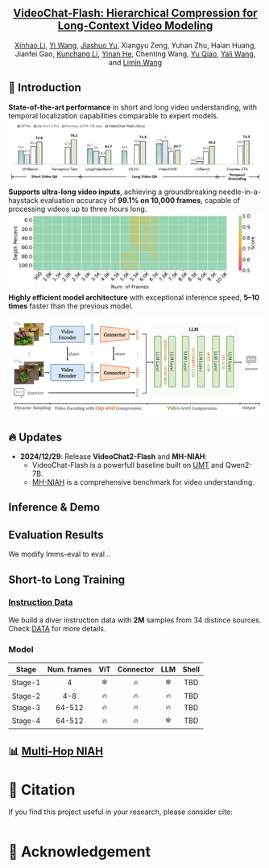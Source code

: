 <div align="center">

<h2><a href="">VideoChat-Flash: Hierarchical Compression for Long-Context Video Modeling</a></h2>

[Xinhao Li](https://scholar.google.com/citations?user=evR3uR0AAAAJ&hl=zh-CN), [Yi Wang](https://scholar.google.com.hk/citations?hl=zh-CN&user=Xm2M8UwAAAAJ), [Jiashuo Yu](https://scholar.google.com.hk/citations?user=iH0Aq0YAAAAJ&hl=zh-CN&oi=ao), Xiangyu Zeng, Yuhan Zhu, Haian Huang, Jianfei Gao, [Kunchang Li](https://scholar.google.com/citations?user=D4tLSbsAAAAJ), [Yinan He](https://dblp.org/pid/93/7763.html), Chenting Wang, [Yu Qiao](https://scholar.google.com/citations?user=gFtI-8QAAAAJ&hl), [Yali Wang](https://scholar.google.com/citations?user=hD948dkAAAAJ), and [Limin Wang](https://scholar.google.com/citations?user=HEuN8PcAAAAJ)

</div>




## :parrot: Introduction



**State-of-the-art performance** in short and long video understanding, with temporal localization capabilities comparable to expert models.
![alt text](img/sota.png)
**Supports ultra-long video inputs**, achieving a groundbreaking needle-in-a-haystack evaluation accuracy of **99.1% on 10,000 frames**, capable of processing videos up to three hours long.
![alt text](img/niah.png)
**Highly efficient model architecture** with exceptional inference speed, **5–10 times** faster than the previous model.

![alt text](img/model_framework.png)




## :fire: Updates
- **2024/12/29**: Release **VideoChat2-Flash** and **MH-NIAH**:
    - VideoChat-Flash is a powerfull baseline built on [UMT](https://github.com/OpenGVLab/unmasked_teacher) and Qwen2-7B.
    - [MH-NIAH](./BENCHMARK.md) is a comprehensive benchmark for video understanding.





## Inference & Demo





## Evaluation Results


We modify lmms-eval to eval ..

## Short-to Long Training


### [Instruction Data](./DATA.md)

We build a diver instruction data with **2M** samples from 34 distince sources. Check [DATA](./DATA.md) for more details.

### Model

| Stage | Num. frames | ViT | Connector | LLM | Shell |
|--------|:-------:|:------:|:------:|:------:|:------:|
| Stage-1 | 4 | :snowflake: | :fire: | :snowflake: | TBD |
| Stage-2 | 4-8 | :fire: | :fire: | :fire: | TBD |
| Stage-3 | 64-512 | :fire: | :fire: | :fire: | TBD |
| Stage-4 | 64-512 | :fire: | :fire: | :snowflake: | TBD |




## :bar_chart: [Multi-Hop NIAH](./BENCHMARK.md)






# :page_facing_up: Citation

If you find this project useful in your research, please consider cite:
```BibTeX

```

# :dizzy: Acknowledgement

<!-- Thanks to the open source of the following projects:

[InternVideo](https://github.com/OpenGVLab/InternVideo), [UMT](https://github.com/OpenGVLab/unmasked_teacher), [Qwen](https://github.com/Vision-CAIR/MiniGPT-4), [LLaVA-VL](https://github.com/Vision-CAIR/MiniGPT-4) -->